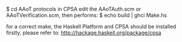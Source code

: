 

$ cd AAoT protocols in CPSA
edit the AAoTAuth.scm or AAoTVerification.scm, then performs:
$ echo build | ghci Make.hs

for a correct make, the Haskell Platform and CPSA should be installed firstly, please refer to: http://hackage.haskell.org/package/cpsa